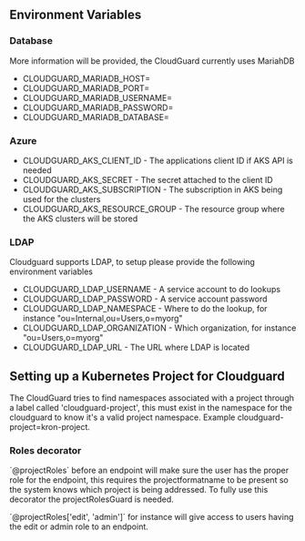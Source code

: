 ## Environment Variables
### Database 
More information will be provided, the CloudGuard currently uses MariahDB
* CLOUDGUARD_MARIADB_HOST=
* CLOUDGUARD_MARIADB_PORT=
* CLOUDGUARD_MARIADB_USERNAME=
* CLOUDGUARD_MARIADB_PASSWORD=
* CLOUDGUARD_MARIADB_DATABASE=

### Azure
* CLOUDGUARD_AKS_CLIENT_ID - The applications client ID if AKS API is needed
* CLOUDGUARD_AKS_SECRET - The secret attached to the client ID
* CLOUDGUARD_AKS_SUBSCRIPTION - The subscription in AKS being used for the clusters 
* CLOUDGUARD_AKS_RESOURCE_GROUP - The resource group where the AKS clusters will be stored

### LDAP
Cloudguard supports LDAP, to setup please provide the following environment variables
* CLOUDGUARD_LDAP_USERNAME - A service account to do lookups 
* CLOUDGUARD_LDAP_PASSWORD - A service account password
* CLOUDGUARD_LDAP_NAMESPACE - Where to do the lookup, for instance "ou=Internal,ou=Users,o=myorg" 
* CLOUDGUARD_LDAP_ORGANIZATION - Which organization, for instance "ou=Users,o=myorg"
* CLOUDGUARD_LDAP_URL - The URL where LDAP is located

## Setting up a Kubernetes Project for Cloudguard
The CloudGuard tries to find namespaces associated with a project through a label called 'cloudguard-project', this must exist
in the namespace for the cloudguard to know it's a valid project namespace. Example cloudguard-project=kron-project.

### Roles decorator
´@projectRoles´ before an endpoint will make sure the user has the proper role for the endpoint, this requires the projectformatname to be present so the system knows which project is being addressed. To fully use this decorator the projectRolesGuard is needed. 

´@projectRoles['edit', 'admin']´ for instance will give access to users having the edit or admin role to an endpoint.